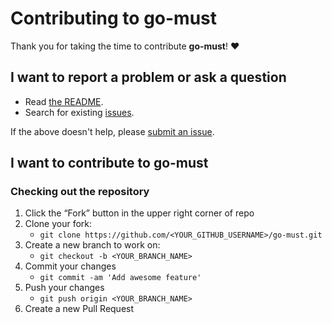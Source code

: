 # Contributing to go-must

Thank you for taking the time to contribute **go-must**! ❤️

## I want to report a problem or ask a question

- Read [the README](https://github.com/v-braun/go-must/blob/master/README.md).
- Search for existing [issues](https://github.com/v-braun/go-must/issues).

If the above doesn't help, please [submit an issue](https://github.com/v-braun/go-must/issues).

## I want to contribute to go-must

### Checking out the repository

1. Click the “Fork” button in the upper right corner of repo
2. Clone your fork:
    - `git clone https://github.com/<YOUR_GITHUB_USERNAME>/go-must.git`
3. Create a new branch to work on:
    - `git checkout -b <YOUR_BRANCH_NAME>`    
4. Commit your changes 
    - `git commit -am 'Add awesome feature'`
5. Push your changes
    - `git push origin <YOUR_BRANCH_NAME>`
6. Create a new Pull Request

